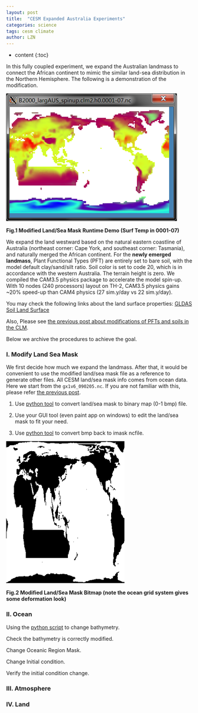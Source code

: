 ```yaml
---
layout: post
title:  "CESM Expanded Australia Experiments"
categories: science 
tags: cesm climate
author: LZN
---
```


* content
{:toc}

In this fully coupled experiment, we expand the Australian landmass to connect the African continent to mimic the similar land-sea distribution in the Northern Hemisphere. The following is a demonstration of the modification.

![](https://raw.githubusercontent.com/Novarizark/Novarizark.github.io/master/uploads/2021/larger_AUS.png)

**Fig.1 Modified Land/Sea Mask Runtime Demo (Surf Temp in 0001-07)**

We expand the land westward based on the natural eastern coastline of Australia (northeast corner: Cape York, and southeast corner: Tasmania), and naturally merged the African continent.
For the **newly emerged landmass**, Plant Functional Types (PFT) are entirely set to bare soil, with the model default clay/sand/silt ratio. 
Soil color is set to code 20, which is in accordance with the western Australia.
The terrain height is zero.
We compiled the CAM3.5 physics package to accelerate the model spin-up. With 10 nodes (240 processors) layout on TH-2, CAM3.5 physics gains ~20% speed-up than CAM4 physics (27 sim.y/day vs 22 sim.y/day).

You may check the following links about the land surface properties:
[GLDAS Soil Land Surface](https://ldas.gsfc.nasa.gov/gldas/soils)

Also, Please see [the previous post about modifications of PFTs and soils in the CLM](https://novarizark.github.io/2018/06/05/clm-landuse/).

Below we archive the procedures to achieve the goal.

### I. Modify Land Sea Mask

We first decide how much we expand the landmass. After that, it would be convenient to use the modified land/sea mask file as a reference to generate other files.
All CESM land/sea mask info comes from ocean data. Here we start from the `gx1v6_090205.nc`.
If you are not familiar with this, please refer [the previous post](https://novarizark.github.io/2018/11/08/cesm-fully-coupled-aquap/#ii-coupler-mapping-modification).

1. Use [python tool](https://github.com/Novarizark/tracacode/blob/master/2101-LandSea-Polar-XMHu/script/210127-pop2-imask2bmap.py) to convert land/sea mask to binary map (0-1 bmp) file.

2. Use your GUI tool (even paint app on windows) to edit the land/sea mask to fit your need.

3. Use [python tool](https://github.com/Novarizark/tracacode/blob/master/2101-LandSea-Polar-XMHu/script/210127-pop2-bmp2imask.py) to convert bmp back to imask ncfile.

![](https://raw.githubusercontent.com/Novarizark/Novarizark.github.io/master/uploads/2021/bitmap_large_aus.png)

**Fig.2 Modified Land/Sea Mask Bitmap (note the ocean grid system gives some deformation look)**

### II. Ocean

Using the [python script]() to change bathymetry.

Check the bathymetry is correctly modified.

Change Oceanic Region Mask.

Change Initial condition.

Verify the initial condition change.


### III. Atmosphere


### IV. Land
